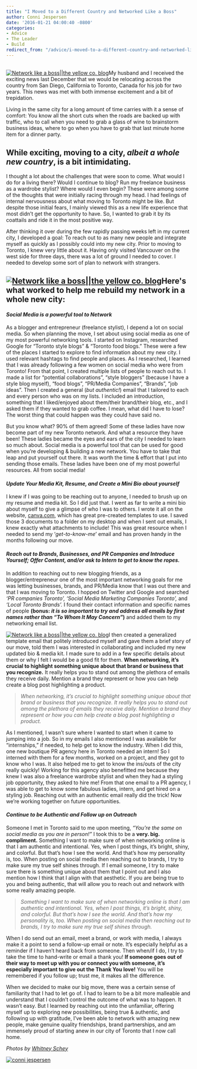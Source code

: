 ```yaml
---
title: "I Moved to a Different Country and Networked Like a Boss"
author: Conni Jespersen
date: '2016-01-21 04:00:40 -0800'
categories:
- Advice
- The Leader
- Build
redirect_from: "/advice/i-moved-to-a-different-country-and-networked-like-a-boss-heres-how/"
---
```


[\
](https://yellow-blog-images.imgix.net/2016/01/conni-jespersen.jpg)[![Network like a boss||the yellow co. blog](https://yellow-blog-images.imgix.net/2016/01/2015-10-19_0042.jpg)](https://yellow-blog-images.imgix.net/2016/01/2015-10-19_0042.jpg)My
husband and I received the exciting news last December that we would be relocating across the country
from San Diego, California to Toronto, Canada for his job for two years. This news was met with both
immense excitement and a bit of trepidation.

Living in the same city for a long amount of time carries with it a sense of comfort: You know all
the short cuts when the roads are backed up with traffic, who to call when you need to grab a glass
of wine to brainstorm business ideas, where to go when you have to grab that last minute home item
for a dinner party.

## While exciting, moving to a city, _albeit a whole new country_, is a bit intimidating.

I thought a lot about the challenges that were soon to come. What would I do for a living there?
Would I continue to blog? Run my freelance business as a wardrobe stylist? Where would I even begin?
These were among some of the thoughts that were initially racing through my head. I had feelings of
internal nervousness about what moving to Toronto might be like. But despite those initial fears, I
mainly viewed this as a new life experience that most didn’t get the opportunity to have. So, I
wanted to grab it by its coattails and ride it in the most positive way.

After thinking it over during the few rapidly passing weeks left in my current city, I developed a
goal: To reach out to as many new people and integrate myself as quickly as I possibly could into my
new city. Prior to moving to Toronto, I knew very little about it. Having only visited Vancouver on
the west side for three days, there was a lot of ground I needed to cover. I needed to develop some
sort of plan to network with strangers.

## [![Network like a boss||the yellow co. blog](https://yellow-blog-images.imgix.net/2016/01/2015-10-19_0037.jpg)](https://yellow-blog-images.imgix.net/2016/01/2015-10-19_0037.jpg)Here's what worked to help me rebuild my network in a whole new city:

#### _Social Media is a powerful tool to Network_

As a blogger and entrepreneur (freelance stylist), I depend a lot on social media. So when planning
the move, I set about using social media as one of my most powerful networking tools. I started on
Instagram, researched Google for “Toronto style blogs” & “Toronto food blogs.” These were a few of
the places I started to explore to find information about my new city. I used relevant hashtags to
find people and places. As I researched, I learned that I was already following a few women on
social media who were from Toronto! From that point, I created multiple lists of people to reach out
to. I made a list for “potential collaborations”, “style bloggers” (because I have a style blog
myself), “food blogs”, “PR/Media Companies”, “Brands”, “job ideas”. Then I created a general (_but
authentic!_) email that I tailored to each and every person who was on my lists. I included an
introduction, something that I liked/enjoyed about them/their brand/their blog, etc., and I asked
them if they wanted to grab coffee. I mean, what did I have to lose? The worst thing that could
happen was they could have said no.

But you know what? 90% of them agreed! Some of these ladies have now become part of my new Toronto
network. And what a resource they have been! These ladies became the eyes and ears of the city I
needed to learn so much about. Social media is a powerful tool that can be used for good when you’re
developing & building a new network. You have to take that leap and put yourself out there. It was
worth the time & effort that I put into sending those emails. These ladies have been one of my most
powerful resources. All from social media!

#### _Update Your Media Kit, Resume, and Create a Mini Bio about yourself_

I knew if I was going to be reaching out to anyone, I needed to brush up on my resume and media kit.
So I did just that. I went as far to write a mini bio about myself to give a glimpse of who I was to
others. I wrote it all on the website, [canva.com](http://canva.com), which has great pre-created
templates to use. I saved those 3 documents to a folder on my desktop and when I sent out emails, I
knew exactly what attachments to include! This was great resource when I needed to send my
‘*get-to-know-me*’ email and has proven handy in the months following our move.

#### _Reach out to Brands, Businesses, and PR Companies and Introduce Yourself; Offer Content, and/or ask to Intern to get to know the ropes._

In addition to reaching out to new blogging friends, as a blogger/entrepreneur one of the most
important networking goals for me was letting businesses, brands, and PR/Media know that I was out
there and that I was moving to Toronto. I hopped on Twitter and Google and searched _‘PR companies
Toronto’,_ _‘Social Media Marketing Companies Toronto’,_ and _‘Local Toronto Brands’._ I found their
contact information and specific names of people **(bonus: _it is so important to try and address
all emails by first names rather than “To Whom It May Concern”_)** and added them to my networking
email list.

[![Network like a boss||the yellow co. blog](https://yellow-blog-images.imgix.net/2016/01/2015-10-19_0031.jpg)](https://yellow-blog-images.imgix.net/2016/01/2015-10-19_0031.jpg)I
then created a generalized template email that politely introduced myself and gave them a brief
story of our move, told them I was interested in collaborating and included my new updated bio &
media kit. I made sure to add in a few specific details about them or why I felt I would be a good
fit for them. **When networking, it’s crucial to highlight something unique about that brand or
business that you recognize.** It really helps you to stand out among the plethora of emails they
receive daily. Mention a brand they represent or how you can help create a blog post highlighting a
product.

> _When networking, it’s crucial to highlight something unique about that brand or business that you
> recognize. It really helps you to stand out among the plethora of emails they receive daily.
> Mention a brand they represent or how you can help create a blog post highlighting a product._

As I mentioned, I wasn’t sure where I wanted to start when it came to jumping into a job. So in my
emails I also mentioned I was available for “internships,” if needed, to help get to know the
industry. When I did this, one new boutique PR agency here in Toronto needed an intern! So I
interned with them for a few months, worked on a project, and they got to know who I was. It also
helped me to get to know the ins/outs of the city really quickly! Working for this agency also
benefitted me because they knew I was also a freelance wardrobe stylist and when they had a styling
job opportunity, they asked to hire me! From that one email to a PR agency, I was able to get to
know some fabulous ladies, intern, and get hired on a styling job. Reaching out with an authentic
email really did the trick! Now we’re working together on future opportunities.

#### _Continue to be Authentic and Follow up on Outreach_

Someone I met in Toronto said to me upon meeting, _“You’re the same on social media as you are in
person!”_ I took this to be a **very. big. compliment.** Something I want to make sure of when
networking online is that I am authentic and intentional. Yes, when I post things, it’s bright,
shiny, and colorful. But that’s how I see the world. And that’s how my personality is, too. When
posting on social media then reaching out to brands, I try to make sure my true self shines through.
If I email someone, I try to make sure there is something unique about them that I point out and I
also mention how I think that I align with that aesthetic. If you are being true to you and being
authentic, that will allow you to reach out and network with some really amazing people.

> _Something I want to make sure of when networking online is that I am authentic and intentional.
> Yes, when I post things, it’s bright, shiny, and colorful. But that’s how I see the world. And
> that’s how my personality is, too. When posting on social media then reaching out to brands, I try
> to make sure my true self shines through._

When I do send out an email, meet a brand, or work with media, I always make it a point to send a
follow-up email or note. It’s especially helpful as a reminder if I haven’t heard back from someone.
Then when/if I do, I try to take the time to hand-write or email a thank you! **If someone goes out
of their way to meet up with you or connect you with someone, it’s especially important to give out
the Thank You love!** You will be remembered if you follow up; trust me, it makes all the
difference.

When we decided to make our big move, there was a certain sense of familiarity that I had to let go
of. I had to learn to be a bit more malleable and understand that I couldn’t control the outcome of
what was to happen. It wasn’t easy. But I learned by reaching out into the unfamiliar, offering
myself up to exploring new possibilities, being true & authentic, and following up with gratitude,
I’ve been able to network with amazing new people, make genuine quality friendships, brand
partnerships, and am immensely proud of starting anew in our city of Toronto that I now call home.

_Photos by [Whitney Schey](http://whitneydarling.com/)_

[![conni jespersen](https://yellow-blog-images.imgix.net/2016/01/conni-jespersen.jpg)](http://www.artinthefind.com/)
